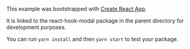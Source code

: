 This example was bootstrapped with [Create React App](https://github.com/facebook/create-react-app).

It is linked to the react-hook-modal package in the parent directory for development purposes.

You can run `yarn install` and then `yarn start` to test your package.
